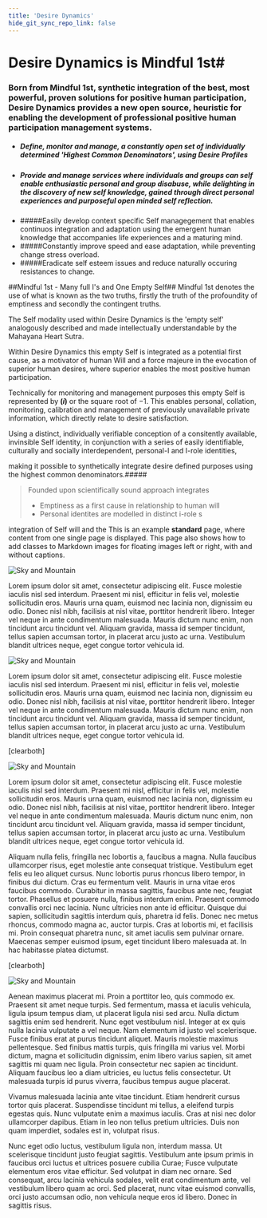 ```yaml
---
title: 'Desire Dynamics'
hide_git_sync_repo_link: false
---
```


# Desire Dynamics is Mindful 1st#
### Born from Mindful 1st, synthetic integration of the best, most powerful, proven solutions for positive human participation, Desire Dynamics provides a new open source, heuristic  for enabling the development of professional positive human participation management systems.
* ##### Define, monitor and manage, a constantly open set of individually determined 'Highest Common Denominators', using Desire Profiles
* ##### Provide and manage services where individuals and groups can self enable enthusiastic personal and group disabuse, while delighting in the discovery of new self knowledge, gained through direct personal experiences and purposeful open minded self reflection.
* #####Easily develop context specific Self managegement that enables continuos integration and adaptation using the emergent human knowledge that accompanies life experiences and a maturing mind.
* #####Constantly improve speed and ease adaptation, while preventing change stress overload.
* #####Eradicate self esteem issues and reduce naturally occuring resistances to change.

##Mindful 1st - Many full I's and One Empty Self##
Mindful 1st denotes the use of what is known as the two truths, firstly the truth of the profoundity of emptiness and secondly the contingent truths.

The Self modality used within Desire Dynamics is the 'empty self' analogously described and made intellectually understandable by the Mahayana Heart Sutra.  

Within Desire Dynamics this empty Self is integrated as a potential first cause, as a motivator of human Will and a force majeure in the evocation of superior human desires, where superior enables the most positive human participation.

Technically for monitoring and management purposes this empty Self is represented by **(_i_)** or the square root of −1. This enables personal, collation, monitoring, calibration and management of previously unavailable private information, which directly relate to desire satisfaction.

Using a distinct, individually verifiable conception of a consitently available, invinsible Self identity, in conjunction with a series of easily identifiable, culturally and socially interdependent, personal-I and I-role identities, 

making it possible to synthetically integrate desire defined purposes using the highest common denominators.#####
> Founded upon scientifically sound approach integrates 
> * Emptiness as a first cause in relationship to human will
> * Personal identites are modelled in distinct i-role s 

integration of Self will and 
the This is an example **standard** page, where content from one single page is displayed. This page also shows how to add classes to Markdown images for floating images left or right, with and without captions.

![Sky and Mountain](chase-moyer-730496-unsplash.jpg)

Lorem ipsum dolor sit amet, consectetur adipiscing elit. Fusce molestie iaculis nisl sed interdum. Praesent mi nisl, efficitur in felis vel, molestie sollicitudin eros. Mauris urna quam, euismod nec lacinia non, dignissim eu odio. Donec nisl nibh, facilisis at nisl vitae, porttitor hendrerit libero. Integer vel neque in ante condimentum malesuada. Mauris dictum nunc enim, non tincidunt arcu tincidunt vel. Aliquam gravida, massa id semper tincidunt, tellus sapien accumsan tortor, in placerat arcu justo ac urna. Vestibulum blandit ultrices neque, eget congue tortor vehicula id.

![Sky and Mountain](chase-moyer-730496-unsplash.jpg?resize=600,450&classes=caption,caption-left,figure-left "Photo by Chase Moyer on Unsplash")

Lorem ipsum dolor sit amet, consectetur adipiscing elit. Fusce molestie iaculis nisl sed interdum. Praesent mi nisl, efficitur in felis vel, molestie sollicitudin eros. Mauris urna quam, euismod nec lacinia non, dignissim eu odio. Donec nisl nibh, facilisis at nisl vitae, porttitor hendrerit libero. Integer vel neque in ante condimentum malesuada. Mauris dictum nunc enim, non tincidunt arcu tincidunt vel. Aliquam gravida, massa id semper tincidunt, tellus sapien accumsan tortor, in placerat arcu justo ac urna. Vestibulum blandit ultrices neque, eget congue tortor vehicula id.

[clearboth]

![Sky and Mountain](chase-moyer-730496-unsplash.jpg?resize=600,450&classes=caption,caption-right,figure-right "Photo by Chase Moyer on Unsplash")

Lorem ipsum dolor sit amet, consectetur adipiscing elit. Fusce molestie iaculis nisl sed interdum. Praesent mi nisl, efficitur in felis vel, molestie sollicitudin eros. Mauris urna quam, euismod nec lacinia non, dignissim eu odio. Donec nisl nibh, facilisis at nisl vitae, porttitor hendrerit libero. Integer vel neque in ante condimentum malesuada. Mauris dictum nunc enim, non tincidunt arcu tincidunt vel. Aliquam gravida, massa id semper tincidunt, tellus sapien accumsan tortor, in placerat arcu justo ac urna. Vestibulum blandit ultrices neque, eget congue tortor vehicula id.

Aliquam nulla felis, fringilla nec lobortis a, faucibus a magna. Nulla faucibus ullamcorper risus, eget molestie ante consequat tristique. Vestibulum eget felis eu leo aliquet cursus. Nunc lobortis purus rhoncus libero tempor, in finibus dui dictum. Cras eu fermentum velit. Mauris in urna vitae eros faucibus commodo. Curabitur in massa sagittis, faucibus ante nec, feugiat tortor. Phasellus et posuere nulla, finibus interdum enim. Praesent commodo convallis orci nec lacinia. Nunc ultricies non ante id efficitur. Quisque dui sapien, sollicitudin sagittis interdum quis, pharetra id felis. Donec nec metus rhoncus, commodo magna ac, auctor turpis. Cras at lobortis mi, et facilisis mi. Proin consequat pharetra nunc, sit amet iaculis sem pulvinar ornare. Maecenas semper euismod ipsum, eget tincidunt libero malesuada at. In hac habitasse platea dictumst.

[clearboth]

![Sky and Mountain](chase-moyer-730496-unsplash.jpg?resize=600,450&classes=left)

Aenean maximus placerat mi. Proin a porttitor leo, quis commodo ex. Praesent sit amet neque turpis. Sed fermentum, massa et iaculis vehicula, ligula ipsum tempus diam, ut placerat ligula nisi sed arcu. Nulla dictum sagittis enim sed hendrerit. Nunc eget vestibulum nisl. Integer at ex quis nulla lacinia vulputate a vel neque. Nam elementum id justo vel scelerisque. Fusce finibus erat at purus tincidunt aliquet. Mauris molestie maximus pellentesque. Sed finibus mattis turpis, quis fringilla mi varius vel. Morbi dictum, magna et sollicitudin dignissim, enim libero varius sapien, sit amet sagittis mi quam nec ligula. Proin consectetur nec sapien ac tincidunt. Aliquam faucibus leo a diam ultricies, eu luctus felis consectetur. Ut malesuada turpis id purus viverra, faucibus tempus augue placerat.

Vivamus malesuada lacinia ante vitae tincidunt. Etiam hendrerit cursus tortor quis placerat. Suspendisse tincidunt mi tellus, a eleifend turpis egestas quis. Nunc vulputate enim a maximus iaculis. Cras at nisi nec dolor ullamcorper dapibus. Etiam in leo non tellus pretium ultricies. Duis non quam imperdiet, sodales est in, volutpat risus.

Nunc eget odio luctus, vestibulum ligula non, interdum massa. Ut scelerisque tincidunt justo feugiat sagittis. Vestibulum ante ipsum primis in faucibus orci luctus et ultrices posuere cubilia Curae; Fusce vulputate elementum eros vitae efficitur. Sed volutpat in diam nec ornare. Sed consequat, arcu lacinia vehicula sodales, velit erat condimentum ante, vel vestibulum libero quam ac orci. Sed placerat, nunc vitae euismod convallis, orci justo accumsan odio, non vehicula neque eros id libero. Donec in sagittis risus.
